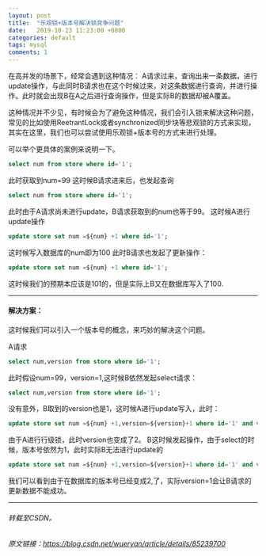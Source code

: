 ```yaml
---
layout: post
title:  "乐观锁+版本号解决锁竞争问题"
date:   2019-10-23 11:23:00 +0800
categories: default
tags: mysql
comments: 1
---
```

在高并发的场景下，经常会遇到这种情况：
A请求过来，查询出来一条数据，进行update操作，与此同时B请求也在这个时候过来，对这条数据进行查询，并进行操作。此时就会出现B在A之后进行查询操作，但是实际B的数据却被A覆盖。

这种情况并不少见，有时候会为了避免这种情况，我们会引入锁来解决这种问题，常见的比如使用ReetrantLock或者synchronized同步块等悲观锁的方式来实现，其实在这里，我们也可以尝试使用乐观锁+版本号的方式来进行处理。

可以举个更具体的案例来说明一下。
```sql
select num from store where id='1';
```
此时获取到num=99
这时候B请求进来后，也发起查询
```sql
select num from store where id='1';
```
此时由于A请求尚未进行update，B请求获取到的num也等于99。
这时候A进行update操作
```sql
update store set num =${num} +1 where id='1';
```
这时候写入数据库的num即为100
此时B请求也发起了更新操作：
```sql
update store set num =${num} +1 where id='1';
```
这时候我们的预期本应该是101的，但是实际上B又在数据库写入了100.

---

#### 解决方案：
这时候我们可以引入一个版本号的概念，来巧妙的解决这个问题。

A请求
```sql
select num,version from store where id='1';
```
此时假设num=99，version=1,这时候B依然发起select请求：
```sql
select num,version from store where id='1';
```
没有意外，B取到的version也是1，这时候A进行update写入，此时：
```sql
update store set num =${num} +1,version=${version}+1 where id='1' and version='1'
```
由于A进行行级锁，此时version也变成了2。
B这时候发起操作，由于select的时候，版本号依然为1，此时实际B无法进行update的
```sql
update store set num =${num} +1,version=${version}+1 where id='1' and version='1'
```
我们可以看到由于在数据库的版本号已经变成2,了，实际version=1会让B请求的更新数据不能成功。

----
###### 转载至CSDN。
###### 原文链接：https://blog.csdn.net/wueryan/article/details/85239700